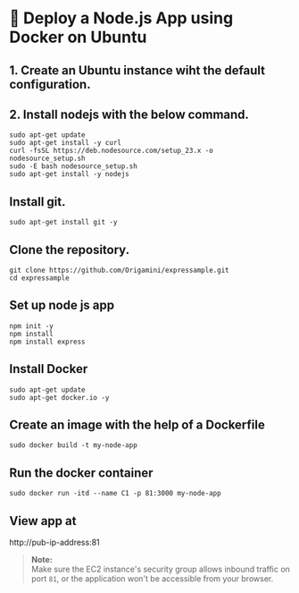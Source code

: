 # 🚀 Deploy a Node.js App using Docker on Ubuntu
## 1. Create an Ubuntu instance wiht the default configuration.
## 2. Install nodejs with the below command.

```
sudo apt-get update
sudo apt-get install -y curl
curl -fsSL https://deb.nodesource.com/setup_23.x -o nodesource_setup.sh
sudo -E bash nodesource_setup.sh
sudo apt-get install -y nodejs
```
## Install git.
`sudo apt-get install git -y`
## Clone the repository.
```
git clone https://github.com/Origamini/expressample.git
cd expressample
```
## Set up node js app
```
npm init -y
npm install
npm install express
```
## Install Docker
```
sudo apt-get update
sudo apt-get docker.io -y
```
## Create an image with the help of a Dockerfile
`sudo docker build -t my-node-app`
## Run the docker container
`sudo docker run -itd --name C1 -p 81:3000 my-node-app`

## View app at 
http://pub-ip-address:81

> **Note:**  
> Make sure the EC2 instance's security group allows inbound traffic on port `81`, or the application won't be accessible from your browser.

